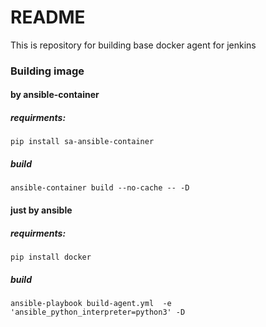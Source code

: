 # README #

This is repository for building base docker agent for jenkins

### Building image ###

#### by ansible-container ####

##### requirments: #####

```
pip install sa-ansible-container
```

##### build #####

```
ansible-container build --no-cache -- -D
```

#### just by ansible ####

##### requirments: #####

```
pip install docker
```

##### build ######
```
ansible-playbook build-agent.yml  -e 'ansible_python_interpreter=python3' -D
```